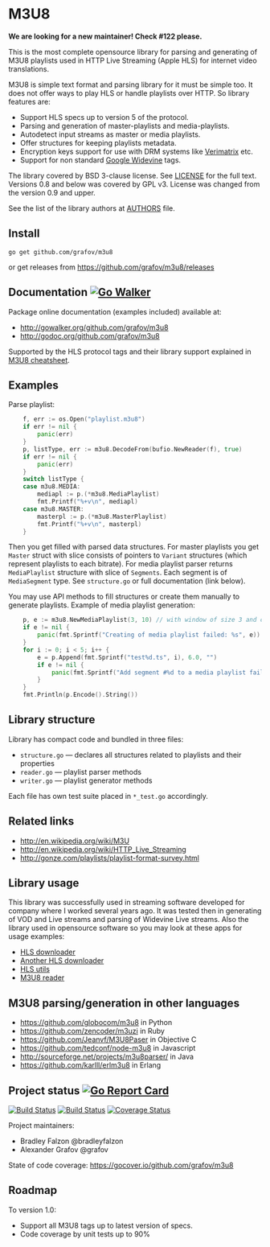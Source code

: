 <!--*- mode:markdown -*-->
M3U8
====

**We are looking for a new maintainer! Check #122 please.**

This is the most complete opensource library for parsing and generating of M3U8 playlists
used in HTTP Live Streaming (Apple HLS) for internet video translations.

M3U8 is simple text format and parsing library for it must be simple too. It does not offer
ways to play HLS or handle playlists over HTTP. So library features are:

* Support HLS specs up to version 5 of the protocol.
* Parsing and generation of master-playlists and media-playlists.
* Autodetect input streams as master or media playlists.
* Offer structures for keeping playlists metadata.
* Encryption keys support for use with DRM systems like [Verimatrix](http://verimatrix.com) etc.
* Support for non standard [Google Widevine](http://www.widevine.com) tags.

The library covered by BSD 3-clause license. See [LICENSE](LICENSE) for the full text. 
Versions 0.8 and below was covered by GPL v3. License was changed from the version 0.9 and upper.

See the list of the library authors at [AUTHORS](AUTHORS) file.

Install
-------

	go get github.com/grafov/m3u8

or get releases from https://github.com/grafov/m3u8/releases

Documentation [![Go Walker](http://gowalker.org/api/v1/badge)](http://gowalker.org/github.com/grafov/m3u8)
-------------

Package online documentation (examples included) available at:

* http://gowalker.org/github.com/grafov/m3u8
* http://godoc.org/github.com/grafov/m3u8

Supported by the HLS protocol tags and their library support explained in [M3U8 cheatsheet](M3U8.md).

Examples
--------

Parse playlist:

```go
	f, err := os.Open("playlist.m3u8")
	if err != nil {
		panic(err)
	}
	p, listType, err := m3u8.DecodeFrom(bufio.NewReader(f), true)
	if err != nil {
		panic(err)
	}
	switch listType {
	case m3u8.MEDIA:
		mediapl := p.(*m3u8.MediaPlaylist)
		fmt.Printf("%+v\n", mediapl)
	case m3u8.MASTER:
		masterpl := p.(*m3u8.MasterPlaylist)
		fmt.Printf("%+v\n", masterpl)
	}
```

Then you get filled with parsed data structures. For master playlists you get ``Master`` struct with slice consists of pointers to ``Variant`` structures (which represent playlists to each bitrate).
For media playlist parser returns ``MediaPlaylist`` structure with slice of ``Segments``. Each segment is of ``MediaSegment`` type.
See ``structure.go`` or full documentation (link below).

You may use API methods to fill structures or create them manually to generate playlists. Example of media playlist generation:

```go
	p, e := m3u8.NewMediaPlaylist(3, 10) // with window of size 3 and capacity 10
	if e != nil {
		panic(fmt.Sprintf("Creating of media playlist failed: %s", e))
	}
	for i := 0; i < 5; i++ {
		e = p.Append(fmt.Sprintf("test%d.ts", i), 6.0, "")
		if e != nil {
			panic(fmt.Sprintf("Add segment #%d to a media playlist failed: %s", i, e))
		}
	}
	fmt.Println(p.Encode().String())
```

Library structure
-----------------

Library has compact code and bundled in three files:

* `structure.go` — declares all structures related to playlists and their properties
* `reader.go` — playlist parser methods
* `writer.go` — playlist generator methods

Each file has own test suite placed in `*_test.go` accordingly.

Related links
-------------

* http://en.wikipedia.org/wiki/M3U
* http://en.wikipedia.org/wiki/HTTP_Live_Streaming
* http://gonze.com/playlists/playlist-format-survey.html

Library usage
-------------

This library was successfully used in streaming software developed for company where I worked several
years ago. It was tested then in generating of VOD and Live streams and parsing of Widevine Live streams.
Also the library used in opensource software so you may look at these apps for usage examples:

* [HLS downloader](https://github.com/kz26/gohls)
* [Another HLS downloader](https://github.com/Makombo/hlsdownloader)
* [HLS utils](https://github.com/archsh/hls-utils)
* [M3U8 reader](https://github.com/jeongmin/m3u8-reader)

M3U8 parsing/generation in other languages
------------------------------------------

* https://github.com/globocom/m3u8 in Python
* https://github.com/zencoder/m3uzi in Ruby
* https://github.com/Jeanvf/M3U8Paser in Objective C
* https://github.com/tedconf/node-m3u8 in Javascript
* http://sourceforge.net/projects/m3u8parser/ in Java
* https://github.com/karlll/erlm3u8 in Erlang

Project status [![Go Report Card](https://goreportcard.com/badge/grafov/m3u8)](https://goreportcard.com/report/grafov/m3u8)
--------------

[![Build Status](https://travis-ci.org/grafov/m3u8.png?branch=master)](https://travis-ci.org/grafov/m3u8) [![Build Status](https://drone.io/github.com/grafov/m3u8/status.png)](https://drone.io/github.com/grafov/m3u8/latest) [![Coverage Status](https://coveralls.io/repos/github/grafov/m3u8/badge.svg?branch=master)](https://coveralls.io/github/grafov/m3u8?branch=master)

Project maintainers:

* Bradley Falzon @bradleyfalzon
* Alexander Grafov @grafov

State of code coverage: https://gocover.io/github.com/grafov/m3u8

Roadmap
-------

To version 1.0:

* Support all M3U8 tags up to latest version of specs.
* Code coverage by unit tests up to 90%
